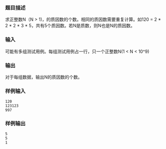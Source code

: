 ### 题目描述

求正整数N（N > 1)，的质因数的个数。相同的质因数需要重复计算。如120 = 2 * 2 * 2 * 3 * 5，共有5个质因数。若N是质数，则N也是N的质因数。

### 输入

可能有多组测试用例。每组测试用例占一行，只一个正整数N(1 < N < 10^9)

### 输出

对于每组数据，输出N的质因数的个数。

### 样例输入

```
120
123123
997
```

### 样例输出

```
5
5
1
```